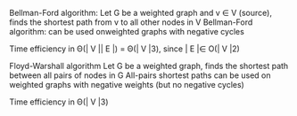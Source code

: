 Bellman-Ford algorithm:
Let G be a weighted graph and v ∈ V (source), finds the shortest path
from v to all other nodes in V
Bellman-Ford algorithm: can be used onweighted graphs with negative cycles

Time efficiency in Θ(| V || E |) = Θ(| V |3), since | E |∈ O(| V |2)


Floyd-Warshall algorithm
Let G be a weighted graph, finds the shortest path between all pairs of
nodes in G
All-pairs shortest paths
can be used on weighted graphs with negative weights (but no negative cycles)

Time efficiency in Θ(| V |3)